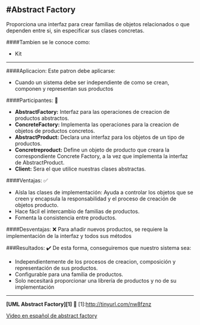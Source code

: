 #Abstract Factory
------------------------
Proporciona una interfaz para crear familias de objetos relacionados o que dependen entre si, sin especificar sus clases concretas.

####Tambien se le conoce como:
- Kit
------------------------
####Aplicacion:
Este patron debe aplicarse:
- Cuando un sistema debe ser independiente de como se crean, componen y representan sus productos

####Participantes: :busts_in_silhouette:
- __AbstractFactory:__ Interfaz para las operaciones de creacion de productos abstractos.
- __ConcreteFactory:__ Implementa las operaciones para la creacion de objetos de productos concretos.
- __AbstractProduct:__ Declara una interfaz para los objetos de un tipo de productos.
- __Concretreproduct:__ Define un objeto de producto que creara la correspondiente Concrete Factory, a la vez que implementa la interfaz de AbstractProduct.
- __Client:__ Sera el que utilice nuestras clases abstractas.

####Ventajas: :white_check_mark:
- Aísla las clases de implementación: Ayuda a controlar los objetos que se creen y encapsula la responsabilidad y el proceso de creación de objetos producto.
- Hace fácil el intercambio de familias de productos.
- Fomenta la consistencia entre productos.

####Desventajas: :x:
Para añadir nuevos productos, se requiere la implementación de la interfaz y todos sus métodos

###Resultados: :heavy_check_mark:
De esta forma, conseguiremos que nuestro sistema sea:
- Independientemente de los procesos de creacion, composición y representación de sus productos.
- Configurable para una familia de productos.
- Solo necesitará proporcionar una librería de productos y no de su implementación

------------------------
**[UML Abstract Factory][1]** :memo:
[1]:http://tinyurl.com/nw8fznz

[Video en español de abstract factory](https://www.youtube.com/watch?v=xNsPGA7zrVQ)

